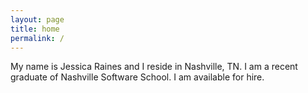 ```yaml
---
layout: page
title: home
permalink: /
---
```


My name is Jessica Raines and I reside in Nashville, TN. I am a recent graduate of Nashville Software School. I am available for hire.
